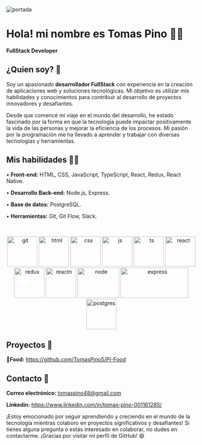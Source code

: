 <img src='https://document-export.canva.com/63LU0/DAFtET63LU0/5/thumbnail/0001.png?X-Amz-Algorithm=AWS4-HMAC-SHA256&X-Amz-Credential=AKIAQYCGKMUHWDTJW6UD%2F20230830%2Fus-east-1%2Fs3%2Faws4_request&X-Amz-Date=20230830T212928Z&X-Amz-Expires=21771&X-Amz-Signature=c5e56821f499df36122a33afb1111adcae5347f473e632761b88fc7ff782abf4&X-Amz-SignedHeaders=host&response-expires=Thu%2C%2031%20Aug%202023%2003%3A32%3A19%20GMT' alt='portada'/>

# Hola! mi nombre es Tomas Pino 👨‍💻
**FullStack Developer**

## ¿Quien soy? 🎸
Soy un apasionado **desarrollador FullStack** con experiencia en la creación de aplicaciones web y soluciones tecnológicas. Mi objetivo es utilizar mis habilidades y conocimientos para contribuir al desarrollo de proyectos innovadores y desafiantes.

Desde que comencé mi viaje en el mundo del desarrollo, he estado fascinado por la forma en que la tecnología puede impactar positivamente la vida de las personas y mejorar la eficiencia de los procesos. Mi pasión por la programación me ha llevado a aprender y trabajar con diversas tecnologías y herramientas.

## Mis habilidades 🦸‍♂️
• **Front-end:** HTML, CSS, JavaScript, TypeScript, React, Redux, React Native.

• **Desarrollo Back-end:** Node.js, Express.

• **Base de datos:** PostgreSQL.

• **Herramientas:** Git, Git Flow, Slack.

<br/>
<p align="center">
   <img src='https://victorroblesweb.es/wp-content/uploads/2018/04/git.png' alt='git' width="80px" height="80px"/>
   <img src='https://upload.wikimedia.org/wikipedia/commons/thumb/6/61/HTML5_logo_and_wordmark.svg/200px-HTML5_logo_and_wordmark.svg.png' alt='html' width="80px" height="80px"/>
   <img src='https://upload.wikimedia.org/wikipedia/commons/thumb/6/62/CSS3_logo.svg/800px-CSS3_logo.svg.png' alt='css' width="80px" height="80px"/>
   <img src='https://upload.wikimedia.org/wikipedia/commons/thumb/9/99/Unofficial_JavaScript_logo_2.svg/1200px-Unofficial_JavaScript_logo_2.svg.png' alt='js' width="80px" height="80px"/>
   <img src='https://upload.wikimedia.org/wikipedia/commons/thumb/4/4c/Typescript_logo_2020.svg/1200px-Typescript_logo_2020.svg.png' alt='ts' width="80px" height="80px"/>
   <img src='https://upload.wikimedia.org/wikipedia/commons/thumb/4/47/React.svg/1200px-React.svg.png' alt='react' width="80px" height="80px"/>
   <img src='https://everyday.codes/wp-content/uploads/2020/01/0-U2DmhXYumRyXH6X1.png' alt='redux' width="80px" height="80px"/>
    <img src='https://www.datocms-assets.com/45470/1631026680-logo-react-native.png' alt='reactn' width="80px" height="80px"/>
   <img src='https://upload.wikimedia.org/wikipedia/commons/thumb/d/d9/Node.js_logo.svg/1200px-Node.js_logo.svg.png' alt='node' width="110px" height="80px"/>
   <img src='https://kinsta.com/wp-content/uploads/2022/04/express-1.png' alt='express' width="180px" height="80px"/>
   <img src='https://upload.wikimedia.org/wikipedia/commons/thumb/2/29/Postgresql_elephant.svg/1200px-Postgresql_elephant.svg.png' alt='postgres' width="80px" height="80px"/>
</p>

## Proyectos 🧪
**🌮Food:** https://github.com/TomasPino5/PI-Food

## Contacto 📧
**Correo electrónico:** tomaspino48@gmail.com

**Linkedin:** https://www.linkedin.com/in/tomas-pino-001161285/

¡Estoy emocionado por seguir aprendiendo y creciendo en el mundo de la tecnología mientras colaboro en proyectos significativos y desafiantes! Si tienes alguna pregunta o estás interesado en colaborar, no dudes en contactarme. ¡Gracias por visitar mi perfil de GitHub! 😄
